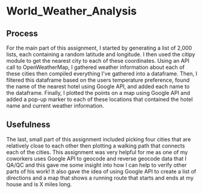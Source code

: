 # World_Weather_Analysis

## Process
For the main part of this assignment, I started by generating a list of 2,000 lists, each containing a random latitude and longitude. I then used the citipy module to get the nearest city to each of these coordinates. Using an API call to OpenWeatherMap, I gathered weather information about each of these cities then compiled everything I've gathered into a dataframe. Then, I filtered this dataframe based on the users temperature preference, found the name of the nearest hotel using Google API, and added each name to the dataframe. Finally, I plotted the points on a map using Google API and added a pop-up marker to each of these locations that contained the hotel name and current weather information.

## Usefulness
The last, small part of this assignment included picking four cities that are relatively close to each other then plotting a walking path that connects each of the cities. This assignment was very helpful for me as one of my coworkers uses Google API to geocode and reverse geocode data that I QA/QC and this gave me some insight into how I can help to verify other parts of his work! It also gave the idea of using Google API to create a list of directions and a map that shows a running route that starts and ends at my house and is X miles long.
